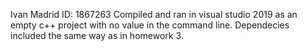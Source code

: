 Ivan Madrid ID: 1867263
Compiled and ran in visual studio 2019 as an empty c++ project with no value in the command line. Dependecies included the same way as in homework 3.
